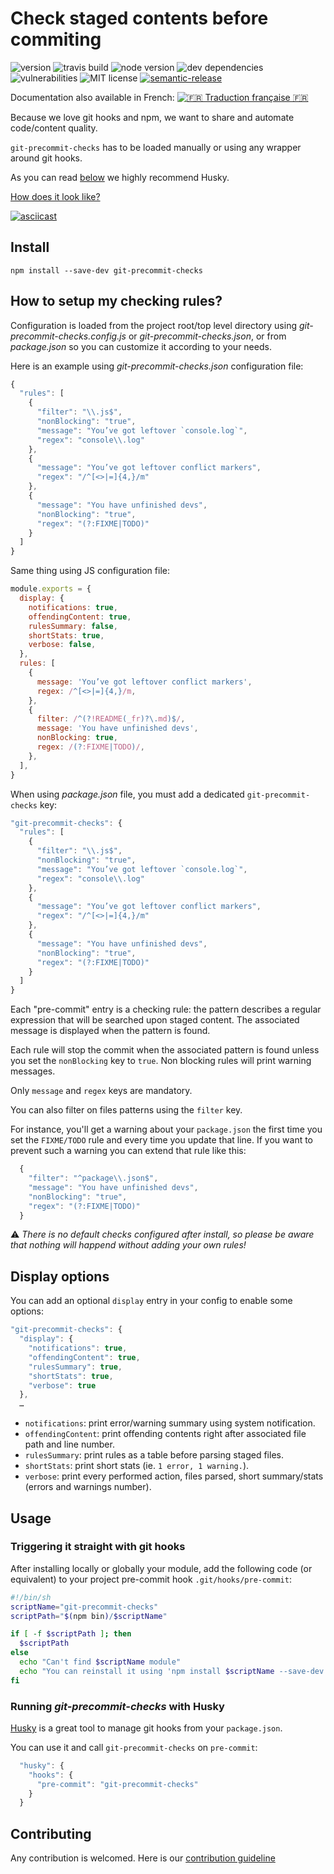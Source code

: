 # Check staged contents before commiting

![version](https://img.shields.io/github/release/mbrehin/git-precommit-checks.svg)
![travis build](https://img.shields.io/travis/com/mbrehin/git-precommit-checks.svg)
![node version](https://img.shields.io/node/v/git-precommit-checks.svg)
![dev dependencies](https://img.shields.io/david/dev/mbrehin/git-precommit-checks.svg)
![vulnerabilities](https://img.shields.io/snyk/vulnerabilities/npm/git-precommit-checks.svg)
![MIT license](https://img.shields.io/github/license/mbrehin/git-precommit-checks.svg)
[![semantic-release](https://img.shields.io/badge/%20%20%F0%9F%93%A6%F0%9F%9A%80-semantic--release-e10079.svg)](https://github.com/semantic-release/semantic-release)

Documentation also available in French: [![🇫🇷 Traduction française 🇫🇷](https://img.shields.io/badge/FR-Traduction%20fran%C3%A7aise-blue.svg)](https://github.com/mbrehin/git-precommit-checks/blob/master/README_fr.md)

Because we love git hooks and npm, we want to share and automate code/content quality.

`git-precommit-checks` has to be loaded manually or using any wrapper around git hooks.

As you can read [below](#running-git-precommit-checks-with-husky) we highly recommend Husky.

[How does it look like?](https://asciinema.org/a/224134)

[![asciicast](https://asciinema.org/a/224134.svg)](https://asciinema.org/a/224134)

## Install

`npm install --save-dev git-precommit-checks`

## How to setup my checking rules?

Configuration is loaded from the project root/top level directory using _git-precommit-checks.config.js_ or _git-precommit-checks.json_, or from _package.json_ so you can customize it according to your needs.

Here is an example using _git-precommit-checks.json_ configuration file:

```js
{
  "rules": [
    {
      "filter": "\\.js$",
      "nonBlocking": "true",
      "message": "You’ve got leftover `console.log`",
      "regex": "console\\.log"
    },
    {
      "message": "You’ve got leftover conflict markers",
      "regex": "/^[<>|=]{4,}/m"
    },
    {
      "message": "You have unfinished devs",
      "nonBlocking": "true",
      "regex": "(?:FIXME|TODO)"
    }
  ]
}
```

Same thing using JS configuration file:

```js
module.exports = {
  display: {
    notifications: true,
    offendingContent: true,
    rulesSummary: false,
    shortStats: true,
    verbose: false,
  },
  rules: [
    {
      message: 'You’ve got leftover conflict markers',
      regex: /^[<>|=]{4,}/m,
    },
    {
      filter: /^(?!README(_fr)?\.md)$/,
      message: 'You have unfinished devs',
      nonBlocking: true,
      regex: /(?:FIXME|TODO)/,
    },
  ],
}
```

When using _package.json_ file, you must add a dedicated `git-precommit-checks` key:

```js
"git-precommit-checks": {
  "rules": [
    {
      "filter": "\\.js$",
      "nonBlocking": "true",
      "message": "You’ve got leftover `console.log`",
      "regex": "console\\.log"
    },
    {
      "message": "You’ve got leftover conflict markers",
      "regex": "/^[<>|=]{4,}/m"
    },
    {
      "message": "You have unfinished devs",
      "nonBlocking": "true",
      "regex": "(?:FIXME|TODO)"
    }
  ]
}
```

Each "pre-commit" entry is a checking rule: the pattern describes a regular expression that will be searched upon staged content. The associated message is displayed when the pattern is found.

Each rule will stop the commit when the associated pattern is found unless you set the `nonBlocking` key to `true`. Non blocking rules will print warning messages.

Only `message` and `regex` keys are mandatory.

You can also filter on files patterns using the `filter` key.

For instance, you'll get a warning about your `package.json` the first time you set the `FIXME/TODO` rule and every time you update that line. If you want to prevent such a warning you can extend that rule like this:

```js
  {
    "filter": "^package\\.json$",
    "message": "You have unfinished devs",
    "nonBlocking": "true",
    "regex": "(?:FIXME|TODO)"
  }
```

⚠️ _There is no default checks configured after install, so please be aware that nothing will happend without adding your own rules!_

## Display options

You can add an optional `display` entry in your config to enable some options:

```js
"git-precommit-checks": {
  "display": {
    "notifications": true,
    "offendingContent": true,
    "rulesSummary": true,
    "shortStats": true,
    "verbose": true
  },
  …
```

- `notifications`: print error/warning summary using system notification.
- `offendingContent`: print offending contents right after associated file path and line number.
- `rulesSummary`: print rules as a table before parsing staged files.
- `shortStats`: print short stats (ie. `1 error, 1 warning.`).
- `verbose`: print every performed action, files parsed, short summary/stats (errors and warnings number).

## Usage

### Triggering it straight with git hooks

After installing locally or globally your module, add the following code (or equivalent) to your project pre-commit hook `.git/hooks/pre-commit`:

```bash
#!/bin/sh
scriptName="git-precommit-checks"
scriptPath="$(npm bin)/$scriptName"

if [ -f $scriptPath ]; then
  $scriptPath
else
  echo "Can't find $scriptName module"
  echo "You can reinstall it using 'npm install $scriptName --save-dev' or delete this hook"
fi
```

### Running _git-precommit-checks_ with Husky

[Husky](https://github.com/typicode/husky) is a great tool to manage git hooks from your `package.json`.

You can use it and call `git-precommit-checks` on `pre-commit`:

```js
  "husky": {
    "hooks": {
      "pre-commit": "git-precommit-checks"
    }
  }
```

## Contributing

Any contribution is welcomed. Here is our [contribution guideline](CONTRIBUTING.md)
